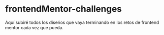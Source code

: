 # frontendMentor-challenges
Aquí subiré todos los diseńos que vaya terminando en los retos de frontend mentor cada vez que pueda.
